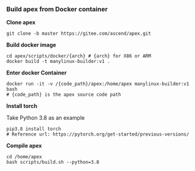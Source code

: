 ### Build apex from Docker container

**Clone apex**

```Shell
git clone -b master https://gitee.com/ascend/apex.git
```

**Build docker image**

```Shell
cd apex/scripts/docker/{arch} # {arch} for X86 or ARM
docker build -t manylinux-builder:v1 .
```
**Enter docker Container**

```Shell
docker run -it -v /{code_path}/apex:/home/apex manylinux-builder:v1 bash
# {code_path} is the apex source code path
```
**Install torch**

Take Python 3.8 as an example
```Shell
pip3.8 install torch
# Reference url: https://pytorch.org/get-started/previous-versions/
```
**Compile apex**
```Shell
cd /home/apex
bash scripts/build.sh --python=3.8
```
